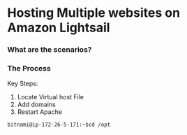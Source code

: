 # Hosting Multiple websites on Amazon Lightsail

### What are the scenarios?

### The Process
Key Steps:
1. Locate Virtual host File
2. Add domains
3. Restart Apache

```
bitnami@ip-172-26-5-171:~$cd /opt
```




<!--stackedit_data:
eyJoaXN0b3J5IjpbNDA4ODY0NjU0LDY1MjA4OTg5XX0=
-->